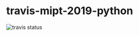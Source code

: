 # travis-mipt-2019-python
![travis status](https://api.travis-ci.org/stetsyuk/travis-mipt-2019-python.svg?branch=master)
